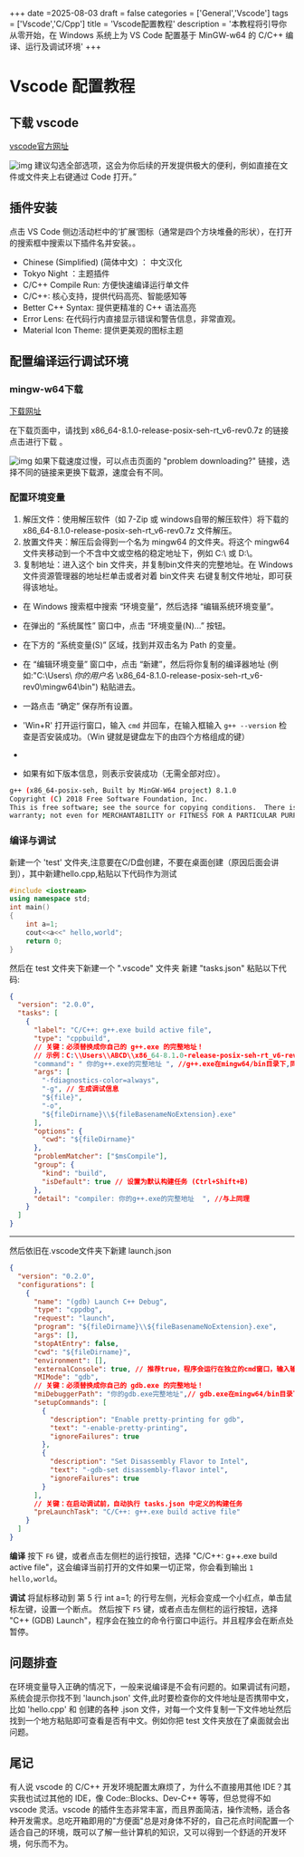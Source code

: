 +++
date =2025-08-03
draft = false
categories = ['General','Vscode']
tags = ['Vscode','C/Cpp']
title = 'Vscode配置教程'
description = '本教程将引导你从零开始，在 Windows 系统上为 VS Code 配置基于 MinGW-w64 的 C/C++ 编译、运行及调试环境'
+++

# Vscode 配置教程

## 下载 vscode 

[vscode官方网址](https://code.visualstudio.com/Download)

![img](img/download.png) 建议勾选全部选项，这会为你后续的开发提供极大的便利，例如直接在文件或文件夹上右键通过 Code 打开。” 

## 插件安装

点击 VS Code 侧边活动栏中的‘扩展’图标（通常是四个方块堆叠的形状），在打开的搜索框中搜索以下插件名并安装。。

- Chinese (Simplified) (简体中文) ： 中文汉化
- Tokyo Night ：主题插件
- C/C++ Compile Run: 方便快速编译运行单文件
- C/C++: 核心支持，提供代码高亮、智能感知等
- Better C++ Syntax: 提供更精准的 C++ 语法高亮
- Error Lens: 在代码行内直接显示错误和警告信息，非常直观。
- Material Icon Theme: 提供更美观的图标主题

## 配置编译运行调试环境

### mingw-w64下载

[下载网址](https://sourceforge.net/projects/mingw-w64/files/Toolchains%20targetting%20Win64/Personal%20Builds/mingw-builds/8.1.0/threads-posix/seh/)

在下载页面中，请找到 x86_64-8.1.0-release-posix-seh-rt_v6-rev0.7z 的链接点击进行下载 。

![img](img/mingw.png)
如果下载速度过慢，可以点击页面的 "problem downloading?" 链接，选择不同的链接来更换下载源，速度会有不同。

### 配置环境变量

1. 解压文件：使用解压软件（如 7-Zip 或 windows自带的解压软件）将下载的 x86_64-8.1.0-release-posix-seh-rt_v6-rev0.7z 文件解压。
2. 放置文件夹：解压后会得到一个名为 mingw64 的文件夹。将这个 mingw64 文件夹移动到一个不含中文或空格的稳定地址下，例如 C:\ 或 D:\。
3. 复制地址：进入这个 bin 文件夹，并复制bin文件夹的完整地址。在 Windows 文件资源管理器的地址栏单击或者对着 bin文件夹 右键复制文件地址，即可获得该地址。

- 在 Windows 搜索框中搜索 “环境变量”，然后选择 “编辑系统环境变量”。

- 在弹出的 “系统属性” 窗口中，点击 “环境变量(N)...” 按钮。

- 在下方的 “系统变量(S)” 区域，找到并双击名为 Path 的变量。

- 在 “编辑环境变量” 窗口中，点击 “新建”，然后将你复制的编译器地址 (例如:"C:\Users\ *你的用户名* \x86_64-8.1.0-release-posix-seh-rt_v6-rev0\mingw64\bin") 粘贴进去。

- 一路点击 “确定” 保存所有设置。

- 'Win+R' 打开运行窗口，输入 `cmd` 并回车，在输入框输入 `g++ --version` 检查是否安装成功。（Win 键就是键盘左下的由四个方格组成的键）
- 
- 如果有如下版本信息，则表示安装成功（无需全部对应）。
  
```bash
g++ (x86_64-posix-seh, Built by MinGW-W64 project) 8.1.0
Copyright (C) 2018 Free Software Foundation, Inc.
This is free software; see the source for copying conditions.  There is NO
warranty; not even for MERCHANTABILITY or FITNESS FOR A PARTICULAR PURPOSE.
```

### 编译与调试

新建一个 'test' 文件夹,注意要在C/D盘创建，不要在桌面创建（原因后面会讲到），其中新建hello.cpp,粘贴以下代码作为测试

```cpp
#include <iostream>
using namespace std;
int main() 
{
    int a=1;
    cout<<a<<" hello,world";
    return 0;
}
```

然后在 test 文件夹下新建一个 ".vscode" 文件夹
新建 "tasks.json"
粘贴以下代码:
```json
{
  "version": "2.0.0",
  "tasks": [
    {
      "label": "C/C++: g++.exe build active file",
      "type": "cppbuild",
      // 关键：必须替换成你自己的 g++.exe 的完整地址！
      // 示例：C:\\Users\\ABCD\\x86_64-8.1.0-release-posix-seh-rt_v6-rev0\\mingw64\\bin\\g++.exe
      "command": " 你的g++.exe的完整地址 ", //g++.exe在mingw64/bin目录下,同样的办法右键复制地址即可，复制文件地址过来是单斜杠会报错。自行按照示例改成双斜杠即可
      "args": [
        "-fdiagnostics-color=always",
        "-g", // 生成调试信息
        "${file}",
        "-o",
        "${fileDirname}\\${fileBasenameNoExtension}.exe"
      ],
      "options": {
        "cwd": "${fileDirname}"
      },
      "problemMatcher": ["$msCompile"],
      "group": {
        "kind": "build",
        "isDefault": true // 设置为默认构建任务 (Ctrl+Shift+B)
      },
      "detail": "compiler: 你的g++.exe的完整地址  ", //与上同理
    }
  ]
}

```

----

然后依旧在.vscode文件夹下新建 launch.json

```json
{
  "version": "0.2.0",
  "configurations": [
    {
      "name": "(gdb) Launch C++ Debug",
      "type": "cppdbg",
      "request": "launch",
      "program": "${fileDirname}\\${fileBasenameNoExtension}.exe",
      "args": [],
      "stopAtEntry": false,
      "cwd": "${fileDirname}",
      "environment": [],
      "externalConsole": true, // 推荐true，程序会运行在独立的cmd窗口，输入输出更方便
      "MIMode": "gdb",
      // 关键：必须替换成你自己的 gdb.exe 的完整地址！
      "miDebuggerPath": "你的gdb.exe完整地址",// gdb.exe在mingw64/bin目录下,同样的办法右键复制地址即可
      "setupCommands": [
        {
          "description": "Enable pretty-printing for gdb",
          "text": "-enable-pretty-printing",
          "ignoreFailures": true
        },
        {
          "description": "Set Disassembly Flavor to Intel",
          "text": "-gdb-set disassembly-flavor intel",
          "ignoreFailures": true
        }
      ],
      // 关键：在启动调试前，自动执行 tasks.json 中定义的构建任务
      "preLaunchTask": "C/C++: g++.exe build active file"
    }
  ]
}
```

**编译**
按下 `F6` 键，或者点击左侧栏的运行按钮，选择 "C/C++: g++.exe build active file"，这会编译当前打开的文件如果一切正常，你会看到输出 `1 hello,world`。

**调试**
将鼠标移动到 第 5 行 int a=1; 的行号左侧，光标会变成一个小红点，单击鼠标左键，设置一个断点。
然后按下 `F5` 键，或者点击左侧栏的运行按钮，选择 "C++ (GDB) Launch"，程序会在独立的命令行窗口中运行。并且程序会在断点处暂停。

## 问题排查

在环境变量导入正确的情况下，一般来说编译是不会有问题的。如果调试有问题，系统会提示你找不到 'launch.json' 文件,此时要检查你的文件地址是否携带中文，比如 'hello.cpp' 和 创建的各种 .json 文件，对每一个文件复制一下文件地址然后找到一个地方粘贴即可查看是否有中文。例如你把 test 文件夹放在了桌面就会出问题。


## 尾记

有人说 vscode 的 C/C++ 开发环境配置太麻烦了，为什么不直接用其他 IDE？其实我也试过其他的 IDE，像 Code::Blocks、Dev-C++ 等等，但总觉得不如 vscode 灵活。vscode 的插件生态非常丰富，而且界面简洁，操作流畅，适合各种开发需求。总吃开箱即用的"方便面"总是对身体不好的，自己花点时间配置一个适合自己的环境，既可以了解一些计算机的知识，又可以得到一个舒适的开发环境，何乐而不为。


